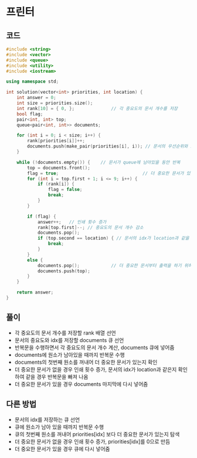 # 프린터

## 코드
```cpp
#include <string>
#include <vector>
#include <queue>
#include <utility>
#include <iostream>

using namespace std;

int solution(vector<int> priorities, int location) {
	int answer = 0;
	int size = priorities.size();
	int rank[10] = { 0, }; 				// 각 중요도의 문서 개수를 저장
	bool flag;
	pair<int, int> top;
	queue<pair<int, int>> documents;

	for (int i = 0; i < size; i++) {
		rank[priorities[i]]++;
		documents.push(make_pair(priorities[i], i)); // 문서의 우선순위와 idx를 queue에 추가
	}

	while (!documents.empty()) {	// 문서가 queue에 남아있을 동안 반복
		top = documents.front();
		flag = true;								// 더 중요한 문서가 있는지 판단
		for (int i = top.first + 1; i <= 9; i++) {
			if (rank[i]) {
				flag = false;
				break;
			}
		}

		if (flag) {
			answer++;	// 인쇄 횟수 증가
			rank[top.first]--; // 중요도의 문서 개수 감소
			documents.pop();
			if (top.second == location) { // 문서의 idx가 location과 같을 경우 반복문 중단
				break;
			}
		}
		else {
			documents.pop();			// 더 중요한 문서부터 출력을 하기 위하여 큐에서 꺼낸 후 마지막에 넣어줌
			documents.push(top);
		}
	}

	return answer;
}
```

## 풀이
- 각 중요도의 문서 개수를 저장할 rank 배열 선언
- 문서의 중요도와 idx를 저장할 documents 큐 선언
- 반복문을 수행하면서 각 중요도의 문서 개수 계산, documents 큐에 넣어줌
- documents에 원소가 남아있을 때까지 반복문 수행
- documents의 첫번째 원소를 꺼내어 더 중요한 문서가 있는지 확인
- 더 중요한 문서가 없을 경우 인쇄 횟수 증가, 문서의 idx가 location과 같은지 확인하여 같을 경우 반복문을 빠져 나옴
- 더 중요한 문서가 있을 경우 documents 마지막에 다시 넣어줌

## 다른 방법
- 문서의 idx를 저장하는 큐 선언
- 큐에 원소가 남아 있을 때까지 반복문 수행
- 큐의 첫번째 원소를 꺼내어 priorities[idx] 보다 더 중요한 문서가 있는지 탐색
- 더 중요한 문서가 없을 경우 인쇄 횟수 증가, priorities[idx]를 0으로 만듬
- 더 중요한 문서가 있을 경우 큐에 다시 넣어줌